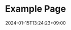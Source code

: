 ---
weight: 999
title: "Example Page"
description: ""
icon: "Account Circle"
date: "2024-01-15T13:24:23+09:00"
lastmod: "2024-01-15T13:24:23+09:00"
draft: false
toc: true
---